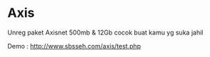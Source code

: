 # Axis

Unreg paket Axisnet 500mb & 12Gb cocok buat kamu yg suka jahil

Demo : http://www.sbsseh.com/axis/test.php
